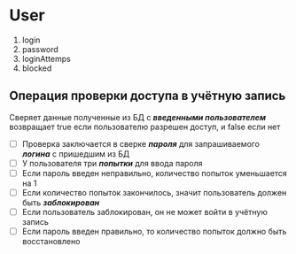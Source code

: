 # User
1. login
1. password
1. loginAttemps
1. blocked

## Операция проверки доступа в учётную запись
Сверяет данные полученные из БД с __*введенными пользователем*__
возвращает true если пользователю разрешен доступ, и false если нет

- [ ] Проверка заключается в сверке __*пароля*__ для запрашиваемого __*логина*__ с пришедшим из БД
- [ ] У пользователя три __*попытки*__ для ввода пароля
- [ ] Если пароль введен неправильно, количество попыток уменьшается на 1
- [ ] Если количество попыток закончилось, значит пользователь должен быть __*заблокирован*__
- [ ] Если пользователь заблокирован, он не может войти в учётную запись
- [ ] Если пароль введен правильно, то количество попыток должно быть восстановлено